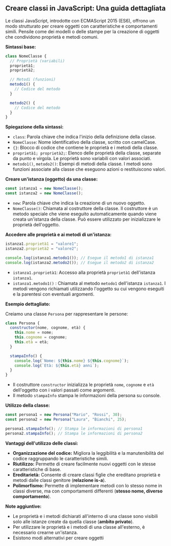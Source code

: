 ## Creare classi in JavaScript: Una guida dettagliata

Le classi JavaScript, introdotte con ECMAScript 2015 (ES6), offrono un modo strutturato per creare oggetti con caratteristiche e comportamenti simili. Pensile come dei modelli o delle stampe per la creazione di oggetti che condividono proprietà e metodi comuni.

**Sintassi base:**

```javascript
class NomeClasse {
  // Proprietà (variabili)
  proprietà1;
  proprietà2;

  // Metodi (funzioni)
  metodo1() {
    // Codice del metodo
  }

  metodo2() {
    // Codice del metodo
  }
}
```

**Spiegazione della sintassi:**

* `class`: Parola chiave che indica l'inizio della definizione della classe.
* `NomeClasse`: Nome identificativo della classe, scritto con camelCase.
* `{}`: Blocco di codice che contiene le proprietà e i metodi della classe.
* `proprietà1; proprietà2;`: Elenco delle proprietà della classe, separate da punto e virgola. Le proprietà sono variabili con valori associati.
* `metodo1()`, `metodo2()`: Esempi di metodi della classe. I metodi sono funzioni associate alla classe che eseguono azioni o restituiscono valori.

**Creare un'istanza (oggetto) da una classe:**

```javascript
const istanza1 = new NomeClasse();
const istanza2 = new NomeClasse();
```

* `new`: Parola chiave che indica la creazione di un nuovo oggetto.
* `NomeClasse()`: Chiamata al costruttore della classe. Il costruttore è un metodo speciale che viene eseguito automaticamente quando viene creata un'istanza della classe. Può essere utilizzato per inizializzare le proprietà dell'oggetto.

**Accedere alle proprietà e ai metodi di un'istanza:**

```javascript
istanza1.proprietà1 = "valore1";
istanza2.proprietà2 = "valore2";

console.log(istanza1.metodo1()); // Esegue il metodo1 di istanza1
console.log(istanza2.metodo2()); // Esegue il metodo2 di istanza2
```

* `istanza1.proprietà1`: Accesso alla proprietà `proprietà1` dell'istanza `istanza1`.
* `istanza1.metodo1()` : Chiamata al metodo `metodo1` dell'istanza `istanza1`. I metodi vengono richiamati utilizzando l'oggetto su cui vengono eseguiti e la parentesi con eventuali argomenti.

**Esempio dettagliato:**

Creiamo una classe `Persona` per rappresentare le persone:

```javascript
class Persona {
  constructor(nome, cognome, età) {
    this.nome = nome;
    this.cognome = cognome;
    this.età = età;
  }

  stampaInfo() {
    console.log(`Nome: ${this.nome} ${this.cognome}`);
    console.log(`Età: ${this.età} anni`);
  }
}
```

* Il costruttore `constructor` inizializza le proprietà `nome`, `cognome` e `età` dell'oggetto con i valori passati come argomenti.
* Il metodo `stampaInfo` stampa le informazioni della persona su console.

**Utilizzo della classe:**

```javascript
const persona1 = new Persona("Mario", "Rossi", 30);
const persona2 = new Persona("Laura", "Bianchi", 25);

persona1.stampaInfo(); // Stampa le informazioni di persona1
persona2.stampaInfo(); // Stampa le informazioni di persona2
```

**Vantaggi dell'utilizzo delle classi:**

* **Organizzazione del codice:** Migliora la leggibilità e la manutenibilità del codice raggruppando le caratteristiche simili.
* **Riutilizzo:** Permette di creare facilmente nuovi oggetti con le stesse caratteristiche di base.
* **Ereditarietà:** Consente di creare classi figlie che ereditano proprietà e metodi dalle classi genitore (**relazione is-a**).
* **Polimorfismo:** Permette di implementare metodi con lo stesso nome in classi diverse, ma con comportamenti differenti (**stesso nome, diverso comportamento**).

**Note aggiuntive:**

* Le proprietà e i metodi dichiarati all'interno di una classe sono visibili solo alle istanze create da quella classe (**ambito privato**).
* Per utilizzare le proprietà e i metodi di una classe all'esterno, è necessario crearne un'istanza.
* Esistono modi alternativi per creare oggetti